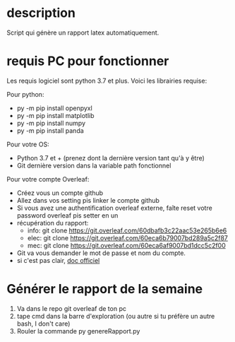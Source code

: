 # description
Script qui génère un rapport latex automatiquement. 


# requis PC pour fonctionner
Les requis logiciel sont python 3.7 et plus. Voici les librairies requise:

Pour python:
 - py -m pip install openpyxl
 - py -m pip install matplotlib
 - py -m pip install numpy
 - py -m pip install panda

Pour votre OS:
 - Python 3.7 et + (prenez dont la dernière version tant qu'à y être)
 - Git dernière version dans la variable path fonctionnel

Pour votre compte Overleaf:
 - Créez vous un compte github
 - Allez dans vos setting pis linker le compte github
 - Si vous avez une authentification overleaf externe, faîte reset votre password overleaf pis setter en un
 - récupération du rapport:
    - info: git clone https://git.overleaf.com/60dbafb3c22aac53e265b6e6
    - elec: git clone https://git.overleaf.com/60eca6b79007bd289a5c2f87
    - mec: git clone https://git.overleaf.com/60eca6af9007bd1dcc5c2f00
 - Git va vous demander le mot de passe et nom du compte.
 - si c'est pas clair, [doc officiel](https://www.overleaf.com/learn/how-to/How_do_I_connect_an_Overleaf_project_with_a_repo_on_GitHub,_GitLab_or_BitBucket%3F)



# Générer le rapport de la semaine
1. Va dans le repo git overleaf de ton pc
2. tape cmd dans la barre d'exploration (ou autre si tu préfère un autre bash, I don't care)
3. Rouler la commande py genereRapport.py
